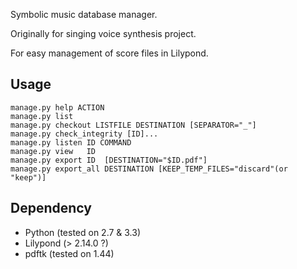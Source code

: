 Symbolic music database manager.

Originally for singing voice synthesis project.

For easy management of score files in Lilypond.

## Usage

````
manage.py help ACTION
manage.py list
manage.py checkout LISTFILE DESTINATION [SEPARATOR="_"]
manage.py check_integrity [ID]...
manage.py listen ID COMMAND
manage.py view   ID
manage.py export ID  [DESTINATION="$ID.pdf"]
manage.py export_all DESTINATION [KEEP_TEMP_FILES="discard"(or "keep")]
````

## Dependency

+ Python (tested on 2.7 & 3.3)
+ Lilypond (> 2.14.0 ?)
+ pdftk (tested on 1.44)

